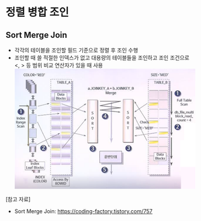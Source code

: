 # 정렬 병합 조인

## Sort Merge Join
- 각각의 테이블을 조인할 필드 기준으로 정렬 후 조인 수행
- 조인할 때 쓸 적절한 인덱스가 없고 대용량의 테이블들을 조인하고 조인 조건으로 <, > 등 범위 비교 연산자가 있을 때 사용
![0](./57-images/SMJ.png)

[참고 자료]
- Sort Merge Join: https://coding-factory.tistory.com/757